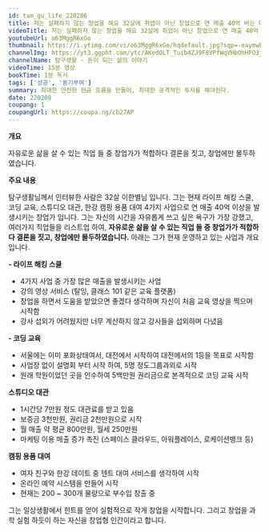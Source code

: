 ```yaml
---
id: tam_gu_life_220206
title: 저는 실패하지 않는 창업을 해요 32살에 취업이 아닌 창업으로 연 매출 40억 버는 대표님
videoTitle: 저는 실패하지 않는 창업을 해요 32살에 취업이 아닌 창업으로 연 매출 40억 버는 대표님
youtubeUrl: o63MggR6xGo
thumbnail: https://i.ytimg.com/vi/o63MggR6xGo/hqdefault.jpg?sqp=-oaymwEcCPYBEIoBSFXyq4qpAw4IARUAAIhCGAFwAcABBg==&rs=AOn4CLBhtxXgVOii1GwW07vnvKaEMDWV3Q
channelImg: https://yt3.ggpht.com/ytc/AKedOLT_Tuib4ZJ9F8VPfWqVHbOhHFO3jxCI9UibN9DWzA=s176-c-k-c0x00ffffff-no-rj
channelName: 탐구생활 - 돈이 되는 삶의 이야기
videoTime: 15분 영상
bookTime: 1분 독서
tags: ['성공', '동기부여']
summary: 최대한 안전한 현금 흐름을 만들어, 최대한 공격적인 투자를 해야한다.  
date: 220208
coupang: 1
coupangUrl: https://coupa.ng/cb27AP
---
```

**개요**

자유로운 삶을 살 수 있는 직업 들 중 창업가가 적합하다 결론을 짓고, 창업에만 몰두하였습니다.

**주요 내용**

탐구생활님께서 인터뷰한 사람은 32살 이한별님 입니다. 
그는 현재 라이프 해킹 스쿨, 코딩 교육, 스튜디오 대관, 한강 캠핑 용품 대여 4가지 사업으로 연 매출 40억 이상을 발생시키는 창업가 입니다.
그는 자신의 시간을 자유롭게 쓰고 싶은 욕구가 가장 강했고, 여러가지 직업들을 리스트업 하여,
**자유로운 삶을 살 수 있는 직업 들 중 창업가가 적합하다 결론을 짓고, 창업에만 몰두하였습니다.**
아래는 그가 현재 운영하고 있는 사업과 개요입니다.

**- 라이프 해킹 스쿨**
  - 4가지 사업 중 가장 많은 매출을 발생시키는 사업
  - 강의 영상 서비스 (탈잉, 클래스 101 같은 교육 플랫폼)
  - 창업을 하면서 도움을 받았으면 좋겠다 생각하며 자신이 처음 교육 영상을 찍으며 시작함
  - 강사 섭외가 어려웠지만 너무 계산하지 않고 강사들을 섭외하며 다녔음
 
**- 코딩 교육**
  - 서울에는 이미 포화상태여서, 대전에서 시작하여 대전에서의 1등을 목표로 시작함
  - 사업장 없이 설명회 부터 시작 하여, 5명 정도그룹과외로 시작
  - 원래 학원이었던 곳을 인수하여 5백만원 권리금으로 본격적으로 코딩 교육 시작
  
**스튜디오 대관**
  - 1시간당 7만원 정도 대관료를 받고 있음
  - 보증금 3천만원, 권리금 2천만원으로 시작
  - 월 매출 약 평균 800만원, 월세 250만원
  - 마케팅 이용 매출 증가 촉진 (스페이스 클라우드, 아워플레이스, 로케이션뱅크 등)
  
**캠핑 용품 대여**
  - 여자 친구와 한강 데이트 중 텐트 대여 서비스를 생각하여 시작
  - 온라인 예약 시스템을 만들어 시작
  - 현재는 200 ~ 300개 물량으로 부수입 창출 중

그는 일상생활에서 힌트를 얻어 실험적으로 작게 창업을 시작합니다. 그리고 창업을 과학 실험 하듯이 하는 자신을 창업형 인간이라고 합니다.
